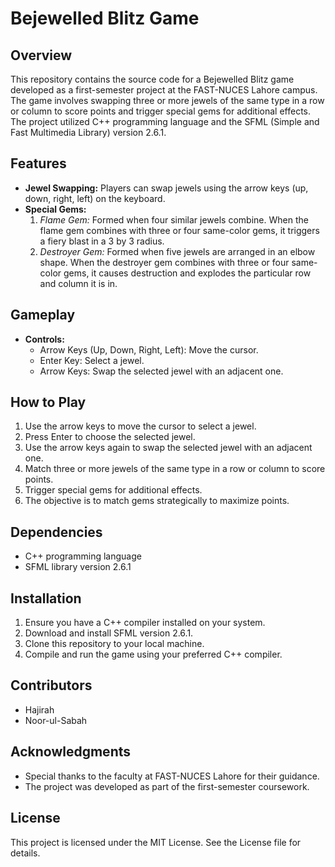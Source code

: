 # Bejewelled Blitz Game

## Overview
This repository contains the source code for a Bejewelled Blitz game developed as a first-semester project at the FAST-NUCES Lahore campus. The game involves swapping three or more jewels of the same type in a row or column to score points and trigger special gems for additional effects. The project utilized C++ programming language and the SFML (Simple and Fast Multimedia Library) version 2.6.1.

## Features
- **Jewel Swapping:** Players can swap jewels using the arrow keys (up, down, right, left) on the keyboard.
- **Special Gems:**
  1. *Flame Gem:* Formed when four similar jewels combine. When the flame gem combines with three or four same-color gems, it triggers a fiery blast in a 3 by 3 radius.
  2. *Destroyer Gem:* Formed when five jewels are arranged in an elbow shape. When the destroyer gem combines with three or four same-color gems, it causes destruction and explodes the particular row and column it is in.

## Gameplay
- **Controls:**
  - Arrow Keys (Up, Down, Right, Left): Move the cursor.
  - Enter Key: Select a jewel.
  - Arrow Keys: Swap the selected jewel with an adjacent one.

## How to Play
1. Use the arrow keys to move the cursor to select a jewel.
2. Press Enter to choose the selected jewel.
3. Use the arrow keys again to swap the selected jewel with an adjacent one.
4. Match three or more jewels of the same type in a row or column to score points.
5. Trigger special gems for additional effects.
6. The objective is to match gems strategically to maximize points.

## Dependencies
- C++ programming language
- SFML library version 2.6.1

## Installation
1. Ensure you have a C++ compiler installed on your system.
2. Download and install SFML version 2.6.1.
3. Clone this repository to your local machine.
4. Compile and run the game using your preferred C++ compiler.

## Contributors
- Hajirah
- Noor-ul-Sabah

## Acknowledgments
- Special thanks to the faculty at FAST-NUCES Lahore for their guidance.
- The project was developed as part of the first-semester coursework.
## License
This project is licensed under the MIT License. See the License file for details.
